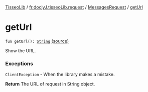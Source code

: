 [TisseoLib](../../index.md) / [fr.docjyJ.tisseoLib.request](../index.md) / [MessagesRequest](index.md) / [getUrl](./get-url.md)

# getUrl

`fun getUrl(): `[`String`](https://kotlinlang.org/api/latest/jvm/stdlib/kotlin/-string/index.html) [(source)](https://github.com/docjyj/tisseoLib/tree/master/src/main/kotlin/fr/docjyJ/tisseoLib/request/MessagesRequest.kt#L55)

Show the URL.

### Exceptions

`ClientException` - When the library makes a mistake.

**Return**
The URL of request in String object.

